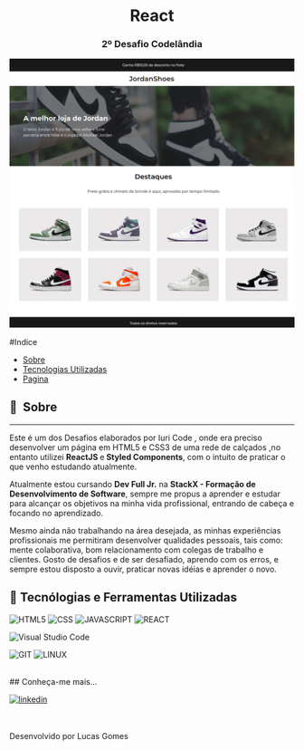 <h1 align="center">React</h1>
<h3 align="center">2º Desafio Codelândia</h3>

<p align="center">
  <img src="https://github.com/llucasgomes/Jordan-Shoes/blob/main/src/assets/image/tela1.png" alt="Imagem do Desafio 2"/>
  <img src="https://github.com/llucasgomes/Jordan-Shoes/blob/main/src/assets/image/tela2.png" alt="Imagem do Desafio 2"/>
  <img src="https://github.com/llucasgomes/Jordan-Shoes/blob/main/src/assets/image/tela3.png" alt="Imagem do Desafio 2"/>
  
</p>
#Indice

- [Sobre](#-sobre)
- [Tecnologias Utilizadas](#-tecnologias-utilizadas)
- [Pagina](https://jordan-shoes-react.vercel.app/)

## 🔖&nbsp; Sobre
---

Este é um dos Desafios elaborados por Iuri Code , onde era preciso desenvolver um página em HTML5 e CSS3 de uma rede de calçados ,no entanto utilizei <strong>ReactJS </strong>e<strong> Styled Components</strong>, com o intuito de praticar o que venho estudando atualmente.

Atualmente estou cursando <strong>Dev Full Jr.</strong> na <strong>StackX - Formação de Desenvolvimento de Software</strong>,
sempre me propus a aprender e estudar para alcançar os objetivos na minha vida profissional, entrando de cabeça e focando no aprendizado.

Mesmo ainda não trabalhando na área desejada, as minhas experiências profissionais me permitiram desenvolver qualidades pessoais, tais como: mente colaborativa, bom relacionamento com colegas de trabalho e clientes. Gosto de desafios e de ser desafiado, aprendo com os erros, e sempre estou disposto a ouvir, praticar novas idéias e aprender o novo. 
<br>
## 🚀 Tecnólogias e Ferramentas Utilizadas 

![HTML5](https://img.shields.io/badge/HTML5-E34F26?style=for-the-badge&logo=html5&logoColor=white) ![CSS](https://img.shields.io/badge/CSS3-1572B6?style=for-the-badge&logo=css3&logoColor=white) ![JAVASCRIPT](https://img.shields.io/badge/JavaScript-F7DF1E?style=for-the-badge&logo=javascript&logoColor=black) ![REACT](https://img.shields.io/badge/React-20232A?style=for-the-badge&logo=react&logoColor=61DAFB)


![Visual Studio Code](https://img.shields.io/badge/Visual_Studio-5C2D91?style=for-the-badge&logo=visual%20studio&logoColor=white)

![GIT](https://img.shields.io/badge/Git-E34F26?style=for-the-badge&logo=git&logoColor=white) ![LINUX](https://img.shields.io/badge/Linux-E34F26?style=for-the-badge&logo=linux&logoColor=black)


<br>
## Conheça-me mais...

[<img src='https://img.shields.io/badge/LinkedIn-0077B5?style=for-the-badge&logo=linkedin&logoColor=white' alt='linkedin' height='30'>](https://www.linkedin.com/in/llucasgomess/)

<br><br>
Desenvolvido por Lucas Gomes